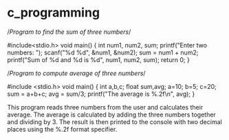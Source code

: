 # c_programming

/*Program to find the sum of three numbers*/

#include<stdio.h>
void main() 
{
int num1, num2, sum;
printf("Enter two numbers: ");
scanf("%d %d", &num1, &num2);
sum = num1 + num2;
printf("Sum of %d and %d is %d", num1, num2, sum);
return 0;
}

/*Program to compute average of three numbers*/

#include <stdio.h>
void main()
{
int a,b,c;
float sum,avg;
a=10;
b=5;
c=20;
sum = a+b+c;
avg = sum/3;
printf("The average is %.2f\n", avg);
}

This program reads three numbers from the user and calculates their average. The average is calculated by adding the three numbers together and dividing by 3. The result is then printed to the console with two decimal places using the %.2f format specifier.
